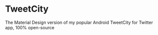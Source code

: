 # TweetCity
The Material Design version of my popular Android TweetCity for Twitter app, 100% open-source
